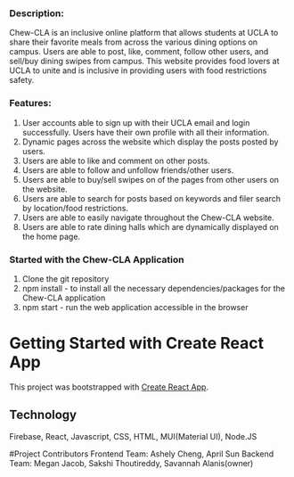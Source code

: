 ### Description: 
Chew-CLA is an inclusive online platform that allows students at UCLA to share their favorite meals from across the various dining options on campus. Users are able to post, like, comment, follow other users, and sell/buy dining swipes from campus. This website provides food lovers at UCLA to unite and is inclusive in providing users with food restrictions safety. 

### Features:
1) User accounts able to sign up with their UCLA email and login successfully. Users have their own profile with all their information.
2) Dynamic pages across the website which display the posts posted by users.
3) Users are able to like and comment on other posts.
4) Users are able to follow and unfollow friends/other users.
5) Users are able to buy/sell swipes on of the pages from other users on the website.
6) Users are able to search for posts based on keywords and filer search by location/food restrictions.
7) Users are able to easily navigate throughout the Chew-CLA website.
8) Users are able to rate dining halls which are dynamically displayed on the home page.

### Started with the Chew-CLA Application
1) Clone the git repository
2) npm install - to install all the necessary dependencies/packages for the Chew-CLA application
3) npm start - run the web application accessible in the browser

# Getting Started with Create React App

This project was bootstrapped with [Create React App](https://github.com/facebook/create-react-app).

## Technology
Firebase, React, Javascript, CSS, HTML, MUI(Material UI), Node.JS

#Project Contributors
Frontend Team: Ashely Cheng, April Sun
Backend Team: Megan Jacob, Sakshi Thoutireddy, Savannah Alanis(owner)





